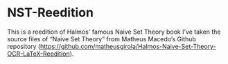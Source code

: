 # NST-Reedition
This is a reedition of Halmos' famous Naive Set Theory book
I’ve taken the source files of “Naive Set Theory” from Matheus Macedo’s Github
repository (https://github.com/matheusgirola/Halmos-Naive-Set-Theory-OCR-LaTeX-Reedition).
